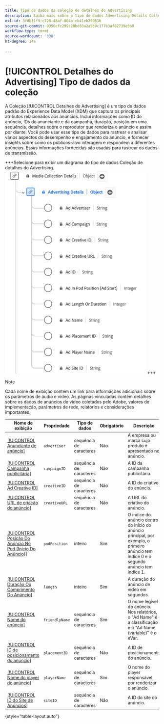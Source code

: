 ```yaml
---
title: Tipo de dados da coleção de detalhes do Advertising
description: Saiba mais sobre o tipo de dados Advertising Details Collection Experience Data Model (XDM).
exl-id: 3f6bf1f9-c728-46af-804a-cb41eb29951b
source-git-commit: 9350cfc299c20bd63a2a559c177b3af02739e5b9
workflow-type: tm+mt
source-wordcount: '338'
ht-degree: 14%

---
```


# [!UICONTROL Detalhes do Advertising] Tipo de dados da coleção

A Coleção [!UICONTROL Detalhes do Advertising] é um tipo de dados padrão do Experience Data Model (XDM) que captura os principais atributos relacionados aos anúncios. Inclui informações como ID do anúncio, IDs do anunciante e da campanha, duração, posição em uma sequência, detalhes sobre o reprodutor que renderiza o anúncio e assim por diante. Você pode usar esse tipo de dados para rastrear e analisar vários aspectos do desempenho e engajamento do anúncio, e fornecer insights sobre como os públicos-alvo interagem e respondem a diferentes anúncios. Essas informações fornecidas são usadas para rastrear os dados de transmissão.

+++Selecione para exibir um diagrama do tipo de dados Coleção de detalhes do Advertising.
![Um diagrama do tipo de dados da Coleção de Detalhes do Advertising.](../images/data-types/advertising-details-collection.png)
+++

>[!NOTE]
>
>Cada nome de exibição contém um link para informações adicionais sobre os parâmetros de áudio e vídeo. As páginas vinculadas contêm detalhes sobre os dados de anúncios de vídeo coletados pelo Adobe, valores de implementação, parâmetros de rede, relatórios e considerações importantes.

| Nome de exibição | Propriedade | Tipo de dados | Obrigatório | Descrição |
|-----------------------------------------------------------------------------------------------------------------------------------------------------------------|-----------------|-----------|----------|-----------------------------------------------------------------------------------------------------------------------|
| [[!UICONTROL Anunciante de anúncio]](https://experienceleague.adobe.com/docs/media-analytics/using/implementation/variables/ad-parameters.html?lang=pt-BR#advertiser) | `advertiser` | sequência de caracteres | Não | A empresa ou marca cujo produto é apresentado no anúncio. |
| [[!UICONTROL Campanha publicitária]](https://experienceleague.adobe.com/docs/media-analytics/using/implementation/variables/ad-parameters.html?lang=pt-BR#campaign-id) | `campaignID` | sequência de caracteres | Não | A ID da campanha publicitária. |
| [[!UICONTROL Ad Creative ID]](https://experienceleague.adobe.com/docs/media-analytics/using/implementation/variables/ad-parameters.html?lang=pt-BR#creative-id) | `creativeID` | sequência de caracteres | Não | A ID do criativo do anúncio. |
| [[!UICONTROL URL de criação do anúncio]](https://experienceleague.adobe.com/docs/media-analytics/using/implementation/variables/ad-parameters.html?lang=pt-BR#creative-url) | `creativeURL` | sequência de caracteres | Não | A URL do criativo do anúncio. |
| [[!UICONTROL Posição Do Anúncio No Pod (Início Do Anúncio)]](https://experienceleague.adobe.com/docs/media-analytics/using/implementation/variables/ad-parameters.html?lang=pt-BR#ad-start) | `podPosition` | inteiro | Sim | O índice do anúncio dentro do início do anúncio principal, por exemplo, o primeiro anúncio tem índice 0 e o segundo anúncio tem índice 1. |
| [[!UICONTROL Duração Ou Comprimento Do Anúncio]](https://experienceleague.adobe.com/docs/media-analytics/using/implementation/variables/ad-parameters.html?lang=pt-BR#ad-length) | `length` | inteiro | Sim | A duração do anúncio de vídeo em segundos. |
| [[!UICONTROL Nome do anúncio]](https://experienceleague.adobe.com/docs/media-analytics/using/implementation/variables/ad-parameters.html?lang=pt-BR#ad-name) | `friendlyName` | sequência de caracteres | Sim | O nome legível do anúncio. Nos relatórios, o &quot;Ad Name&quot; é a classificação e o &quot;Ad Name (variable)&quot; é o eVar. |
| [[!UICONTROL ID de posicionamento do anúncio]](https://experienceleague.adobe.com/docs/media-analytics/using/implementation/variables/ad-parameters.html?lang=pt-BR#placement-id) | `placementID` | sequência de caracteres | Não | A ID de posicionamento do anúncio. |
| [[!UICONTROL Nome do player do anúncio]](https://experienceleague.adobe.com/docs/media-analytics/using/implementation/variables/ad-parameters.html?lang=pt-BR#ad-player-name) | `playerName` | sequência de caracteres | Sim | O nome do player responsável por renderizar o anúncio. |
| [[!UICONTROL ID do Site de Anúncios]](https://experienceleague.adobe.com/docs/media-analytics/using/implementation/variables/ad-parameters.html?lang=pt-BR#site-id) | `siteID` | sequência de caracteres | Não | A ID do site do anúncio. |

{style="table-layout:auto"}
